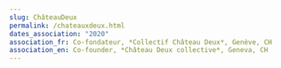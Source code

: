 ```yaml
---
slug: ChâteauDeux
permalink: /chateauxdeux.html
dates_association: "2020"
association_fr: Co-fondateur, *Collectif Château Deux*, Genève, CH
association_en: Co-founder, *Château Deux collective*, Geneva, CH
---
```

